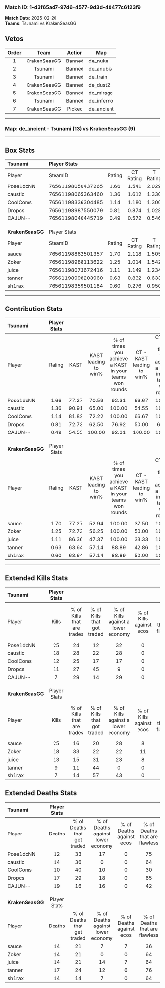 ### Match ID: 1-d3f65ad7-97d6-4577-9d3d-40477c6123f9  
**Match Date**: 2025-02-20  
**Teams**: Tsunami vs KrakenSeasGG  

## Vetos  

| Order | Team | Action | Map |
| :---: | :--: | :----: | --- |
| 1 | KrakenSeasGG | Banned | de_nuke |
| 2 | Tsunami | Banned | de_anubis |
| 3 | Tsunami | Banned | de_train |
| 4 | KrakenSeasGG | Banned | de_dust2 |
| 5 | KrakenSeasGG | Banned | de_mirage |
| 6 | Tsunami | Banned | de_inferno |
| 7 | KrakenSeasGG | Picked | de_ancient |

---  

### **Map**: de_ancient - Tsunami (13) vs KrakenSeasGG (9)  
---  

## Box Stats  

| **Tsunami**      | Player Stats      |        |           |          |       |       |       |         |        |      |     |
| :- | :- | :-: | :-: | :-: | :-: | :-: | :-: | :-: | :-: | :-: | :-: |
| Player           | SteamID           | Rating | CT Rating | T Rating | KAST  |  ADR  | Kills | Assists | Deaths | K/D  | HS% |
| Pose1doNN        | 76561198050437265 |  1.66  |   1.541   |  2.029   | 77.27 | 104.2 |  25   |    3    |   12   | 2.08 | 28  |
| caustic          | 76561198065363460 |  1.36  |   1.612   |  1.330   | 90.91 | 77.3  |  18   |    4    |   14   | 1.29 | 44  |
| CooIComs         | 76561198336304485 |  1.14  |   1.180   |  1.300   | 81.82 | 69.5  |  12   |    6    |   10   | 1.20 | 41  |
| Dropcs           | 76561198987550079 |  0.81  |   0.874   |  1.028   | 72.73 | 59.6  |  11   |    2    |   17   | 0.65 | 54  |
| CAJUN--          | 76561198040445719 |  0.49  |   0.572   |  0.546   | 54.55 | 55.1  |   7   |    8    |   19   | 0.37 | 14  |
|                  |                   |        |           |          |       |       |       |         |        |      |     |
|                  |                   |        |           |          |       |       |       |         |        |      |     |
|                  |                   |        |           |          |       |       |       |         |        |      |     |
| **KrakenSeasGG** | Player Stats      |        |           |          |       |       |       |         |        |      |     |
| Player           | SteamID           | Rating | CT Rating | T Rating | KAST  |  ADR  | Kills | Assists | Deaths | K/D  | HS% |
| sauce            | 76561198862501357 |  1.70  |   2.118   |  1.505   | 77.27 | 125.0 |  25   |    6    |   14   | 1.79 | 44  |
| Zoker            | 76561198988113622 |  1.25  |   1.014   |  1.542   | 72.73 | 85.1  |  18   |    4    |   14   | 1.29 | 33  |
| juice            | 76561198073672416 |  1.11  |   1.149   |  1.234   | 86.36 | 69.3  |  13   |    6    |   14   | 0.93 | 30  |
| tanner           | 76561198998203960 |  0.63  |   0.832   |  0.633   | 63.64 | 45.1  |   9   |    3    |   17   | 0.53 | 33  |
| sh1rax           | 76561198359501184 |  0.60  |   0.276   |  0.950   | 63.64 | 38.8  |   7   |    2    |   14   | 0.50 | 42  |
---  

## Contribution Stats  

| **Tsunami**      | Player Stats |       |                      |                                                        |                           |                                                             |                          |                                                            |
| :- | :-: | :-: | :-: | :-: | :-: | :-: | :-: | :-: |
| Player           |    Rating    | KAST  | KAST leading to win% | % of times you achieve a KAST in your teams won rounds | CT - KAST leading to win% | CT - % of times you achieve a KAST in your teams won rounds | T - KAST leading to win% | T - % of times you achieve a KAST in your teams won rounds |
| Pose1doNN        |     1.66     | 77.27 |        70.59         |                         92.31                          |           66.67           |                           100.00                            |          75.00           |                           85.71                            |
| caustic          |     1.36     | 90.91 |        65.00         |                         100.00                         |           54.55           |                           100.00                            |          77.78           |                           100.00                           |
| CooIComs         |     1.14     | 81.82 |        72.22         |                         100.00                         |           66.67           |                           100.00                            |          77.78           |                           100.00                           |
| Dropcs           |     0.81     | 72.73 |        62.50         |                         76.92                          |           50.00           |                            66.67                            |          75.00           |                           85.71                            |
| CAJUN--          |     0.49     | 54.55 |        100.00        |                         92.31                          |          100.00           |                           100.00                            |          100.00          |                           85.71                            |
|                  |              |       |                      |                                                        |                           |                                                             |                          |                                                            |
|                  |              |       |                      |                                                        |                           |                                                             |                          |                                                            |
|                  |              |       |                      |                                                        |                           |                                                             |                          |                                                            |
| **KrakenSeasGG** | Player Stats |       |                      |                                                        |                           |                                                             |                          |                                                            |
| Player           |    Rating    | KAST  | KAST leading to win% | % of times you achieve a KAST in your teams won rounds | CT - KAST leading to win% | CT - % of times you achieve a KAST in your teams won rounds | T - KAST leading to win% | T - % of times you achieve a KAST in your teams won rounds |
| sauce            |     1.70     | 77.27 |        52.94         |                         100.00                         |           37.50           |                           100.00                            |          66.67           |                           100.00                           |
| Zoker            |     1.25     | 72.73 |        56.25         |                         100.00                         |           50.00           |                           100.00                            |          60.00           |                           100.00                           |
| juice            |     1.11     | 86.36 |        47.37         |                         100.00                         |           33.33           |                           100.00                            |          60.00           |                           100.00                           |
| tanner           |     0.63     | 63.64 |        57.14         |                         88.89                          |           42.86           |                           100.00                            |          71.43           |                           83.33                            |
| sh1rax           |     0.60     | 63.64 |        57.14         |                         88.89                          |           50.00           |                           100.00                            |          62.50           |                           83.33                            |
---  

## Extended Kills Stats  

| **Tsunami**      | Player Stats |                            |                            |                                    |                         |                              |                                 |                                       |                    |           |
| :- | :-: | :-: | :-: | :-: | :-: | :-: | :-: | :-: | :-: | :-: |
| Player           |    Kills     | % of Kills that are trades | % of Kills that got traded | % of Kills against a lower economy | % of Kills against ecos | % of Kills that are flawless | % of Kills that are close duels | % of Kills that are assisted by flash | Pistol Round Kills | AWP Kills |
| Pose1doNN        |      25      |             24             |             12             |                 32                 |            0            |              76              |                4                |                   0                   |         1          |    17     |
| caustic          |      18      |             28             |             22             |                 28                 |            0            |              56              |                6                |                   6                   |         2          |     0     |
| CooIComs         |      12      |             25             |             17             |                 17                 |            0            |              67              |                8                |                   8                   |         1          |     0     |
| Dropcs           |      11      |             27             |             45             |                 9                  |            0            |              36              |                0                |                  18                   |         0          |     0     |
| CAJUN--          |      7       |             29             |             14             |                 29                 |            0            |              43              |               14                |                  14                   |         0          |     0     |
|                  |              |                            |                            |                                    |                         |                              |                                 |                                       |                    |           |
|                  |              |                            |                            |                                    |                         |                              |                                 |                                       |                    |           |
|                  |              |                            |                            |                                    |                         |                              |                                 |                                       |                    |           |
| **KrakenSeasGG** | Player Stats |                            |                            |                                    |                         |                              |                                 |                                       |                    |           |
| Player           |    Kills     | % of Kills that are trades | % of Kills that got traded | % of Kills against a lower economy | % of Kills against ecos | % of Kills that are flawless | % of Kills that are close duels | % of Kills that are assisted by flash | Pistol Round Kills | AWP Kills |
| sauce            |      25      |             16             |             20             |                 28                 |            8            |              44              |                0                |                   0                   |         3          |     0     |
| Zoker            |      18      |             33             |             22             |                 22                 |           11            |              78              |                0                |                   0                   |         2          |     0     |
| juice            |      13      |             15             |             31             |                 23                 |            8            |              62              |               15                |                   0                   |         1          |     0     |
| tanner           |      9       |             11             |             44             |                 0                  |            0            |              33              |                0                |                  11                   |         4          |     0     |
| sh1rax           |      7       |             14             |             57             |                 43                 |            0            |              57              |               14                |                  14                   |         0          |     0     |
## Extended Deaths Stats  

| **Tsunami**      | Player Stats |                             |                                   |                          |                               |                            |                           |               |
| :- | :-: | :-: | :-: | :-: | :-: | :-: | :-: | :-: |
| Player           |    Deaths    | % of Deaths that get traded | % of Deaths against lower economy | % of Deaths against ecos | % of Deaths that are flawless | % of Deaths that are close | % of Deaths while blinded | Deaths to AWP |
| Pose1doNN        |      12      |             33              |                17                 |            0             |              75               |             8              |             0             |       0       |
| caustic          |      14      |             36              |                 0                 |            0             |              64               |             0              |             0             |       0       |
| CooIComs         |      10      |             40              |                10                 |            0             |              30               |             0              |             0             |       0       |
| Dropcs           |      17      |             29              |                18                 |            0             |              65               |             0              |            12             |       0       |
| CAJUN--          |      19      |             16              |                16                 |            0             |              42               |             11             |             0             |       0       |
|                  |              |                             |                                   |                          |                               |                            |                           |               |
|                  |              |                             |                                   |                          |                               |                            |                           |               |
|                  |              |                             |                                   |                          |                               |                            |                           |               |
| **KrakenSeasGG** | Player Stats |                             |                                   |                          |                               |                            |                           |               |
| Player           |    Deaths    | % of Deaths that get traded | % of Deaths against lower economy | % of Deaths against ecos | % of Deaths that are flawless | % of Deaths that are close | % of Deaths while blinded | Deaths to AWP |
| sauce            |      14      |             21              |                 7                 |            7             |              36               |             14             |             7             |       2       |
| Zoker            |      14      |             21              |                 0                 |            0             |              64               |             0              |             0             |       5       |
| juice            |      14      |             21              |                14                 |            7             |              64               |             7              |            14             |       2       |
| tanner           |      17      |             24              |                12                 |            6             |              76               |             0              |             6             |       3       |
| sh1rax           |      14      |             14              |                 7                 |            0             |              64               |             7              |             7             |       5       |
